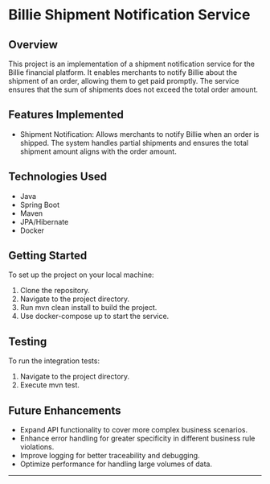 # Billie Shipment Notification Service

## Overview
This project is an implementation of a shipment notification service for the Billie financial platform. It enables merchants to notify Billie about the shipment of an order, allowing them to get paid promptly. The service ensures that the sum of shipments does not exceed the total order amount.

## Features Implemented
- Shipment Notification: Allows merchants to notify Billie when an order is shipped. The system handles partial shipments and ensures the total shipment amount aligns with the order amount.

## Technologies Used
- Java
- Spring Boot
- Maven
- JPA/Hibernate
- Docker

## Getting Started
To set up the project on your local machine:
1. Clone the repository.
2. Navigate to the project directory.
3. Run mvn clean install to build the project.
4. Use docker-compose up to start the service.

## Testing
To run the integration tests:
1. Navigate to the project directory.
2. Execute mvn test.

## Future Enhancements
- Expand API functionality to cover more complex business scenarios.
- Enhance error handling for greater specificity in different business rule violations.
- Improve logging for better traceability and debugging.
- Optimize performance for handling large volumes of data.

---